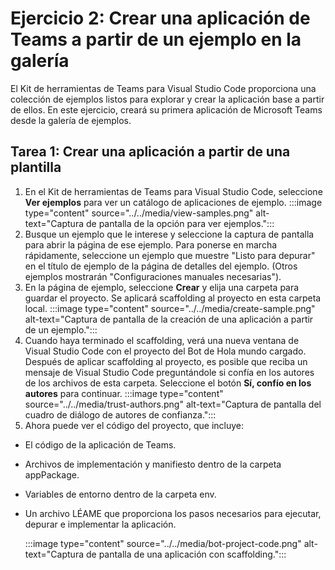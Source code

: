 # Ejercicio 2: Crear una aplicación de Teams a partir de un ejemplo en la galería

El Kit de herramientas de Teams para Visual Studio Code proporciona una colección de ejemplos listos para explorar y crear la aplicación base a partir de ellos. En este ejercicio, creará su primera aplicación de Microsoft Teams desde la galería de ejemplos.

## Tarea 1: Crear una aplicación a partir de una plantilla

1. En el Kit de herramientas de Teams para Visual Studio Code, seleccione **Ver ejemplos** para ver un catálogo de aplicaciones de ejemplo.
   :::image type="content" source="../../media/view-samples.png" alt-text="Captura de pantalla de la opción para ver ejemplos.":::
2. Busque un ejemplo que le interese y seleccione la captura de pantalla para abrir la página de ese ejemplo.  Para ponerse en marcha rápidamente, seleccione un ejemplo que muestre "Listo para depurar" en el título de ejemplo de la página de detalles del ejemplo.  (Otros ejemplos mostrarán "Configuraciones manuales necesarias").
3. En la página de ejemplo, seleccione **Crear** y elija una carpeta para guardar el proyecto. Se aplicará scaffolding al proyecto en esta carpeta local.
    :::image type="content" source="../../media/create-sample.png" alt-text="Captura de pantalla de la creación de una aplicación a partir de un ejemplo.":::
4. Cuando haya terminado el scaffolding, verá una nueva ventana de Visual Studio Code con el proyecto del Bot de Hola mundo cargado.  Después de aplicar scaffolding al proyecto, es posible que reciba un mensaje de Visual Studio Code preguntándole si confía en los autores de los archivos de esta carpeta. Seleccione el botón **Sí, confío en los autores** para continuar.
    :::image type="content" source="../../media/trust-authors.png" alt-text="Captura de pantalla del cuadro de diálogo de autores de confianza.":::
5. Ahora puede ver el código del proyecto, que incluye:

- El código de la aplicación de Teams.
- Archivos de implementación y manifiesto dentro de la carpeta appPackage.
- Variables de entorno dentro de la carpeta env.
- Un archivo LÉAME que proporciona los pasos necesarios para ejecutar, depurar e implementar la aplicación.

    :::image type="content" source="../../media/bot-project-code.png" alt-text="Captura de pantalla de una aplicación con scaffolding.":::